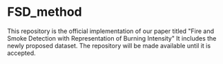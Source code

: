 # FSD_method
This repository is the official implementation of our paper titled "Fire and Smoke Detection with Representation of Burning Intensity" It includes the newly proposed dataset. The repository will be made available until it is accepted.
